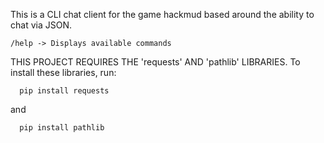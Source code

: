 This is a CLI chat client for the game hackmud based around the ability to chat via JSON.

```
/help -> Displays available commands
```
THIS PROJECT REQUIRES THE 'requests' AND 'pathlib'  LIBRARIES.
To install these libraries, run:
```
  pip install requests
```
and
```
  pip install pathlib
```
